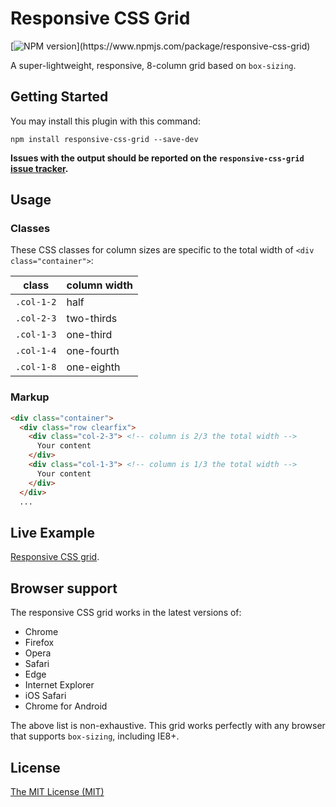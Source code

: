 # Responsive CSS Grid

[![NPM version](https://img.shields.io/npm/v/responsive-css-grid.svg?)](https://www.npmjs.com/package/responsive-css-grid)

A super-lightweight, responsive, 8-column grid based on `box-sizing`.


## Getting Started

You may install this plugin with this command:

```shell
npm install responsive-css-grid --save-dev
```

**Issues with the output should be reported on the `responsive-css-grid` [issue tracker](https://github.com/allthingssmitty/responsive-css-grid/issues).**


## Usage

### Classes

These CSS classes for column sizes are specific to the total width of `<div class="container">`:

| class | column width |
|---|---|
| `.col-1-2` | half |
| `.col-2-3` | two-thirds |
| `.col-1-3` | one-third |
| `.col-1-4` | one-fourth |
| `.col-1-8` | one-eighth |


### Markup

```html
<div class="container">
  <div class="row clearfix">
    <div class="col-2-3"> <!-- column is 2/3 the total width -->
      Your content
    </div>
    <div class="col-1-3"> <!-- column is 1/3 the total width -->
      Your content
    </div>
  </div>
  ...
```


## Live Example

[Responsive CSS grid](http://codepen.io/AllThingsSmitty/full/YqEbPB).


## Browser support

The responsive CSS grid works in the latest versions of:

* Chrome
* Firefox
* Opera
* Safari
* Edge
* Internet Explorer
* iOS Safari
* Chrome for Android

The above list is non-exhaustive. This grid works perfectly with any browser that supports `box-sizing`, including IE8+.


## License

[The MIT License (MIT)](https://github.com/AllThingsSmitty/responsive-css-grid/blob/master/LICENSE)